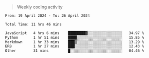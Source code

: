 > Weekly coding activity
<!--START_SECTION:waka-->

```txt
From: 19 April 2024 - To: 26 April 2024

Total Time: 11 hrs 46 mins

JavaScript   4 hrs 6 mins    ████████▓░░░░░░░░░░░░░░░░   34.97 %
Python       1 hr 51 mins    ████░░░░░░░░░░░░░░░░░░░░░   15.85 %
Markdown     1 hr 33 mins    ███▒░░░░░░░░░░░░░░░░░░░░░   13.29 %
ERB          1 hr 27 mins    ███░░░░░░░░░░░░░░░░░░░░░░   12.43 %
Other        31 mins         █░░░░░░░░░░░░░░░░░░░░░░░░   04.46 %
```

<!--END_SECTION:waka-->
